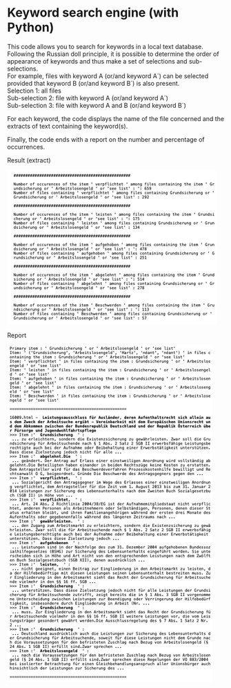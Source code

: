 # Keyword search engine (with Python)

This code allows you to search for keywords in a local text database.  
Following the Russian doll principle, it is possible to determine the order of appearance of keywords and thus make a set of selections and sub-selections.  
For example, files with keyword A (or/and keyword A´) can be selected provided that keyword B (or/and keyword B´) is also present.  
Selection 1: all files  
Sub-selection 2: file with keyword A (or/and keyword A´)  
Sub-selection 3: file with keyword A and B (or/and keyword B´)  

For each keyword, the code displays the name of the file concerned and the extracts of text containing the keyword(s).  

Finally, the code ends with a report on the number and percentage of occurrences.


Result (extract)

![alt text](https://github.com/AlexisDir/keyword_search_engine/blob/main/Screenshot_2.png?raw=true)

Report

![alt text](https://github.com/AlexisDir/keyword_search_engine/blob/main/Screenshot_3.png?raw=true)

